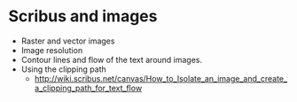 # Scribus and images

- Raster and vector images
- Image resolution
- Contour lines and flow of the text around images.
- Using the clipping path
  - <http://wiki.scribus.net/canvas/How_to_Isolate_an_image_and_create_a_clipping_path_for_text_flow>
